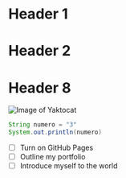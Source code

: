 # Header 1
# Header 2
# Header 8
![Image of Yaktocat](https://octodex.github.com/images/yaktocat.png)
``` java 
String numero = "3"
System.out.println(numero)
```
- [ ] Turn on GitHub Pages
- [ ] Outline my portfolio
- [ ] Introduce myself to the world
